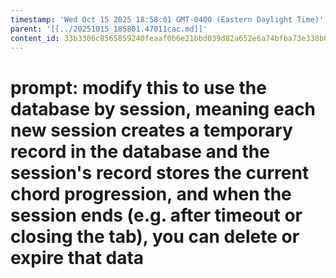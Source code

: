```yaml
---
timestamp: 'Wed Oct 15 2025 18:58:01 GMT-0400 (Eastern Daylight Time)'
parent: '[[../20251015_185801.47011cac.md]]'
content_id: 33b3306c8565859240feaaf0b6e21bbd039d82a652e6a74bfba73e338b0a3c18
---
```


# prompt: modify this to use the database by session, meaning each new session creates a temporary record in the database and the session's record stores the current chord progression, and when the session ends (e.g. after timeout or closing the tab), you can delete or expire that data
